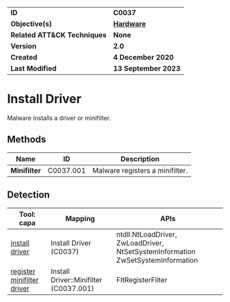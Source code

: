 <table>
<tr>
<td><b>ID</b></td>
<td><b>C0037</b></td>
</tr>
<tr>
<td><b>Objective(s)</b></td>
<td><b><a href="../hardware">Hardware</a></b></td>
</tr>
<tr>
<td><b>Related ATT&CK Techniques</b></td>
<td><b>None</b></td>
</tr>
<tr>
<td><b>Version</b></td>
<td><b>2.0</b></td>
</tr>
<tr>
<td><b>Created</b></td>
<td><b>4 December 2020</b></td>
</tr>
<tr>
<td><b>Last Modified</b></td>
<td><b>13 September 2023</b></td>
</tr>
</table>


# Install Driver

Malware installs a driver or minifilter.

## Methods

|Name|ID|Description|
|---|---|---|
|**Minifilter**|C0037.001|Malware registers a minifilter.|

## Detection

|Tool: capa|Mapping|APIs|
|---|---|---|
|[install driver](https://github.com/mandiant/capa-rules/blob/master/host-interaction/driver/install-driver.yml)|Install Driver (C0037)|ntdll.NtLoadDriver, ZwLoadDriver, NtSetSystemInformation ZwSetSystemInformation|
|[register minifilter driver](https://github.com/mandiant/capa-rules/blob/master/host-interaction/filter/register-minifilter-driver.yml)|Install Driver::Minifilter (C0037.001)|FltRegisterFilter|
